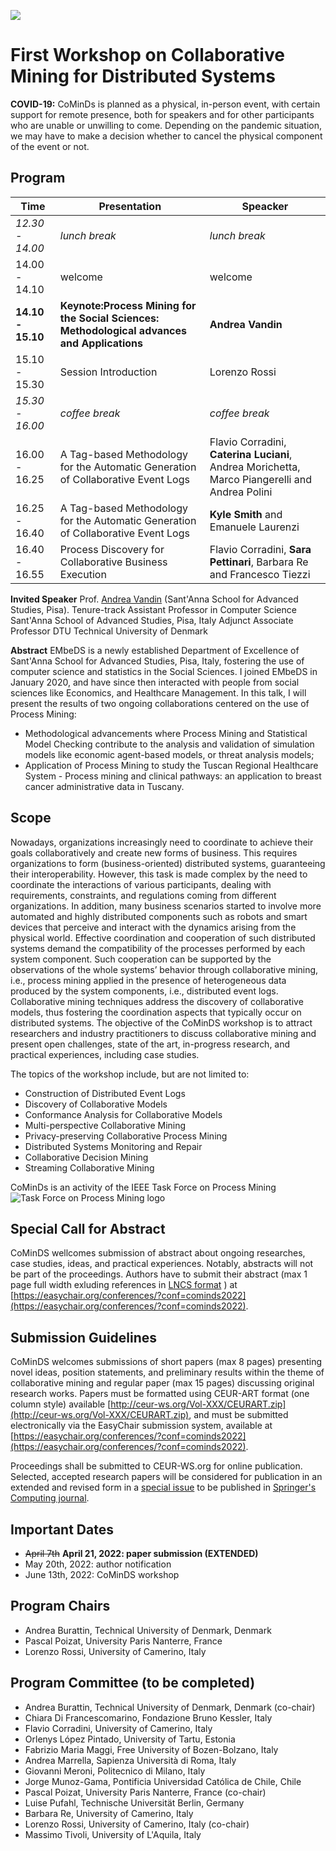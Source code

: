 [![](https://www.discotec.org/2022/discotec2022-banner.jpeg)](https://www.discotec.org/2022/)

# First Workshop on Collaborative Mining for Distributed Systems


**COVID-19:** CoMinDs is planned as a physical, in-person event, with certain support for remote presence, both for speakers and for other participants who are unable or unwilling to come. Depending on the pandemic situation, we may have to make a decision whether to cancel the physical component of the event or not.


## Program

Time | Presentation | Speacker
--- | --- | ---
*12.30 - 14.00* |	*lunch break*	| *lunch break*
14.00 - 14.10 | welcome	| welcome
**14.10 - 15.10**	| **Keynote:Process Mining for the Social Sciences: Methodological advances and Applications** | **Andrea Vandin**
15.10 - 15.30	| Session Introduction | Lorenzo Rossi
*15.30 - 16.00*	| *coffee break*	| *coffee break*
16.00 - 16.25	| A Tag-based Methodology for the Automatic Generation of Collaborative Event Logs |  Flavio Corradini, **Caterina Luciani**, Andrea Morichetta, Marco Piangerelli and Andrea Polini 
16.25 - 16.40	| A Tag-based Methodology for the Automatic Generation of Collaborative Event Logs | **Kyle Smith** and Emanuele Laurenzi
16.40 - 16.55	| Process Discovery for Collaborative Business Execution | Flavio Corradini, **Sara Pettinari**, Barbara Re and Francesco Tiezzi


**Invited Speaker**
Prof. [Andrea Vandin](https://www.santannapisa.it/it/andrea-vandin) (Sant'Anna School for Advanced Studies, Pisa). 
Tenure-track Assistant Professor in Computer Science
Sant'Anna School of Advanced Studies, Pisa, Italy
Adjunct Associate Professor
DTU Technical University of Denmark

**Abstract**
EMbeDS is a newly established Department of Excellence of Sant'Anna School for Advanced Studies, Pisa, Italy, fostering the use of computer science and statistics in the Social Sciences. I joined EMbeDS in January 2020, and have since then interacted with people from social sciences like Economics, and Healthcare Management. In this talk, I will present the results of two ongoing collaborations centered on the use of Process Mining: 
- Methodological advancements where Process Mining and Statistical Model Checking contribute to the analysis and validation of simulation models like economic agent-based models, or threat analysis models;
- Application of Process Mining to study the Tuscan Regional Healthcare System - Process mining and clinical pathways: an application to breast cancer administrative data in Tuscany.

## Scope 

Nowadays, organizations increasingly need to coordinate to achieve their goals collaboratively and create new forms of business. This requires organizations to form (business-oriented) distributed systems, guaranteeing their interoperability. However, this task is made complex by the need to coordinate the interactions of various participants, dealing with requirements, constraints, and regulations coming from different organizations. In addition, many business scenarios started to involve more automated and highly distributed components such as robots and smart devices that perceive and interact with the dynamics arising from the physical world. 
Effective coordination and cooperation of such distributed systems demand the compatibility of the processes performed by each system component. Such cooperation can be supported by the observations of the whole systems’ behavior through collaborative mining, i.e., process mining applied in the presence of heterogeneous data produced by the system components, i.e., distributed event logs. Collaborative mining techniques address the discovery of collaborative models, thus fostering the coordination aspects that typically occur on distributed systems.
The objective of the CoMinDS workshop is to attract researchers and industry practitioners to discuss collaborative mining and present open challenges, state of the art, in-progress research, and practical experiences, including case studies. 

The topics of the workshop include, but are not limited to:
* Construction of Distributed Event Logs
* Discovery of Collaborative Models
* Conformance Analysis for Collaborative Models
* Multi-perspective Collaborative Mining
* Privacy-preserving Collaborative Process Mining
* Distributed Systems Monitoring and Repair
* Collaborative Decision Mining 
* Streaming Collaborative Mining

CoMinDs is an activity of the IEEE Task Force on Process Mining
![Task Force on Process Mining logo](https://www.tf-pm.org/pics/logo.jpg)

## Special Call for Abstract
CoMinDS wellcomes submission of abstract about ongoing researches, case studies, ideas, and practical experiences. Notably, abstracts will not be part of the proceedings. Authors have to submit their abstract (max 1 page full width exluding references in [LNCS format](https://www.overleaf.com/project/62850169ea07884843d3d9c2) ) at [https://easychair.org/conferences/?conf=cominds2022](https://easychair.org/conferences/?conf=cominds2022). 

## Submission Guidelines
CoMinDS welcomes submissions of short papers (max 8 pages) presenting novel ideas, position statements, and preliminary results within the theme of collaborative mining and regular paper (max 15 pages) discussing original research works. 
Papers must be formatted using CEUR-ART format (one column style) available [http://ceur-ws.org/Vol-XXX/CEURART.zip](http://ceur-ws.org/Vol-XXX/CEURART.zip), and must be submitted electronically via the EasyChair submission system, available at [https://easychair.org/conferences/?conf=cominds2022](https://easychair.org/conferences/?conf=cominds2022).

Proceedings shall be submitted to CEUR-WS.org for online publication. Selected, accepted research papers will be considered for publication in an extended and revised form in a  [special issue](https://www.springer.com/journal/607/updates/20210362) to be published in [Springer's Computing journal](https://www.springer.com/journal/607/).

## Important Dates
-   ~~April 7th~~ **April 21, 2022: paper submission (EXTENDED)**
-   May 20th, 2022: author notification 
-   June 13th, 2022: CoMinDS workshop

## Program Chairs

- Andrea Burattin, Technical University of Denmark, Denmark
- Pascal Poizat, University Paris Nanterre, France
- Lorenzo Rossi, University of Camerino, Italy

## Program Committee (to be completed)

- Andrea Burattin, Technical University of Denmark, Denmark (co-chair)
- Chiara Di Francescomarino, Fondazione Bruno Kessler, Italy
- Flavio Corradini, University of Camerino, Italy  
- Orlenys López Pintado, University of Tartu, Estonia
- Fabrizio Maria Maggi, Free University of Bozen-Bolzano, Italy
- Andrea Marrella, Sapienza Università di Roma, Italy
- Giovanni Meroni, Politecnico di Milano, Italy
- Jorge Munoz-Gama, Pontificia Universidad Católica de Chile, Chile 
- Pascal Poizat, University Paris Nanterre, France (co-chair)
- Luise Pufahl, Technische Universität Berlin, Germany
- Barbara Re, University of Camerino, Italy
- Lorenzo Rossi, University of Camerino, Italy (co-chair)
- Massimo Tivoli, University of L'Aquila, Italy

